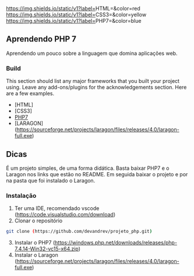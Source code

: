 https://img.shields.io/static/v1?label=<LABEL>HTML=<MESSAGE>&color=red
https://img.shields.io/static/v1?label=<LABEL>CSS3=<MESSAGE>&color=yellow
https://img.shields.io/static/v1?label=<LABEL>PHP7=<MESSAGE>&color=blue

## Aprendendo PHP 7

Aprendendo um pouco sobre a linguagem que domina aplicações web.

### Build
This section should list any major frameworks that you built your project using. Leave any add-ons/plugins for the acknowledgements section. Here are a few examples.
* [HTML]
* [CSS3]
* [PHP7](https://windows.php.net/downloads/releases/php-7.4.14-Win32-vc15-x64.zip)
* [LARAGON] (https://sourceforge.net/projects/laragon/files/releases/4.0/laragon-full.exe)

## Dicas

É um projeto simples, de uma forma didática. Basta baixar PHP7 e o Laragon nos links que estão no README. Em seguida baixar o projeto e por na pasta que foi instalado o Laragon.

### Instalação

1. Ter uma IDE, recomendado vscode (https://code.visualstudio.com/download)
2. Clonar o repositório
```sh
git clone (https://github.com/devandrev/projeto_php.git)
```
3. Instalar o PHP7 (https://windows.php.net/downloads/releases/php-7.4.14-Win32-vc15-x64.zip)
4. Instalar o Laragon (https://sourceforge.net/projects/laragon/files/releases/4.0/laragon-full.exe)
